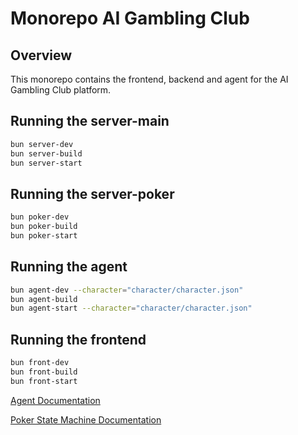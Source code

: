 # Monorepo AI Gambling Club

## Overview

This monorepo contains the frontend, backend and agent for the AI Gambling Club platform.

## Running the server-main

```bash
bun server-dev
bun server-build
bun server-start
```

## Running the server-poker

```bash
bun poker-dev
bun poker-build
bun poker-start
```

## Running the agent

```bash
bun agent-dev --character="character/character.json"
bun agent-build
bun agent-start --character="character/character.json"
```

## Running the frontend

```bash
bun front-dev
bun front-build
bun front-start
```

[Agent Documentation](agent/README.md)

[Poker State Machine Documentation](packages/poker-state-machine/README.md)
